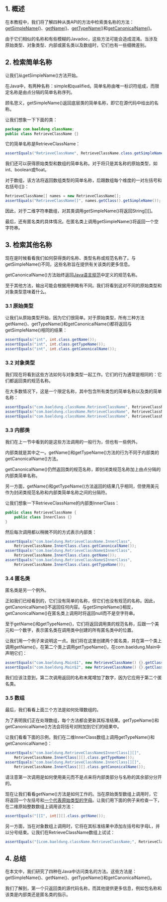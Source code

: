 ## 1. 概述

在本教程中，我们将了解四种从类API的方法中检索类名称的方法：[getSimpleName()](https://docs.oracle.com/en/java/javase/12/docs/api/java.base/java/lang/Class.html#getSimpleName())、[getName()](https://docs.oracle.com/en/java/javase/12/docs/api/java.base/java/lang/Class.html#getName())、[getTypeName()](https://docs.oracle.com/en/java/javase/12/docs/api/java.base/java/lang/Class.html#getTypeName())和[getCanonicalName()](https://docs.oracle.com/en/java/javase/12/docs/api/java.base/java/lang/Class.html#getCanonicalName())。

由于它们相似的名称和有些模糊的Javadoc，这些方法可能会造成混淆。当涉及原始类型、对象类型、内部或匿名类以及数组时，它们也有一些细微差别。

## 2. 检索简单名称

让我们从getSimpleName()方法开始。

在Java中，有两种名称：simple和qualified。简单名称由唯一标识符组成，而限定名称是由点分隔的简单名称序列。

顾名思义，getSimpleName()返回底层类的简单名称，即它在源代码中给出的名称。

让我们想象一下下面的类：

```java
package com.baeldung.className;
public class RetrieveClassName {}
```

它的简单名称是RetrieveClassName：

```java
assertEquals("RetrieveClassName", RetrieveClassName.class.getSimpleName());
```

我们还可以获得原始类型和数组的简单名称。对于将只是其名称的原始类型，如int、boolean或float。

对于数组，该方法将返回数组类型的简单名称，后跟数组每个维度的一对左括号和右括号([])：

```java
RetrieveClassName[] names = new RetrieveClassName[];
assertEquals("RetrieveClassName[]", names.getClass().getSimpleName());
```

因此，对于二维字符串数组，对其类调用getSimpleName()将返回String[][]。

最后，还有匿名类的具体情况。在匿名类上调用getSimpleName()将返回一个空字符串。

## 3. 检索其他名称

现在是时候看看我们如何获得类的名称、类型名称或规范名称了。与getSimpleName()不同，这些名称旨在提供有关该类的更多信息。

getCanonicalName()方法始终返回[Java语言规范](https://docs.oracle.com/javase/specs/jls/se11/html/jls-6.html#jls-6.7)中定义的规范名称。

至于其他方法，输出可能会根据用例略有不同。我们将看到这对不同的原始类型和对象类型意味着什么。

### 3.1 原始类型

让我们从原始类型开始，因为它们很简单。对于原始类型，所有三种方法getName()、getTypeName()和getCanonicalName()都将返回与getSimpleName()相同的结果：

```java
assertEquals("int", int.class.getName());
assertEquals("int", int.class.getTypeName());
assertEquals("int", int.class.getCanonicalName());
```

### 3.2 对象类型

我们现在将看到这些方法如何与对象类型一起工作。它们的行为通常是相同的：它们都返回类的规范名称。

在大多数情况下，这是一个限定名称，其中包含所有类包的简单名称以及类的简单名称：

```java
assertEquals("com.baeldung.className.RetrieveClassName", RetrieveClassName.class.getName());
assertEquals("com.baeldung.className.RetrieveClassName", RetrieveClassName.class.getTypeName());
assertEquals("com.baeldung.className.RetrieveClassName", RetrieveClassName.class.getCanonicalName());
```

### 3.3 内部类

我们在上一节中看到的是这些方法调用的一般行为，但也有一些例外。

内部类就是其中之一。getName()和getTypeName()方法的行为不同于内部类的getCanonicalName()方法。

getCanonicalName()仍然返回类的规范名称，即封闭类规范名称加上由点分隔的内部类简单名称。

另一方面，getName()和getTypeName()方法返回的结果几乎相同，但使用美元作为封闭类规范名称和内部类简单名称之间的分隔符。

让我们想象一下RetrieveClassName的内部类InnerClass：

```java
public class RetrieveClassName {
    public class InnerClass {}
}
```

然后每次调用都以稍微不同的方式表示内部类：

```java
assertEquals("com.baeldung.RetrieveClassName.InnerClass", 
    RetrieveClassName.InnerClass.class.getCanonicalName());
assertEquals("com.baeldung.RetrieveClassName$InnerClass", 
    RetrieveClassName.InnerClass.class.getName());
assertEquals("com.baeldung.RetrieveClassName$InnerClass", 
    RetrieveClassName.InnerClass.class.getTypeName());
```

### 3.4 匿名类

匿名类是另一个例外。

正如我们已经看到的，它们没有简单的名称，但它们也没有规范的名称。因此，getCanonicalName()不返回任何内容。与getSimpleName()相反，getCanonicalName()在匿名类上调用时将返回null而不是空字符串。

至于getName()和getTypeName()，它们将返回调用类的规范名称，后跟一个美元和一个数字，表示匿名类在调用类中创建的所有匿名类中的位置。

让我们用一个例子来说明这一点。我们将在这里创建两个匿名类，并在第一个类上调用getName()，在第二个类上调用getTypeName()，在com.baeldung.Main中声明它们：

```java
assertEquals("com.baeldung.Main$1", new RetrieveClassName() {}.getClass().getName());
assertEquals("com.baeldung.Main$2", new RetrieveClassName() {}.getClass().getTypeName());
```

我们应该注意到，第二次调用返回的名称末尾增加了数字，因为它应用于第二个匿名类。

### 3.5 数组

最后，我们看看上面三个方法是如何处理数组的。

为了表明我们正在处理数组，每个方法都会更新其标准结果。getTypeName()和getCanonicalName()方法会将括号对附加到它们的结果中。

让我们看看下面的示例，我们在二维InnerClass数组上调用getTypeName()和getCanonicalName()：

```java
assertEquals("com.baeldung.RetrieveClassName$InnerClass[][]", 
    RetrieveClassName.InnerClass[][].class.getTypeName());
assertEquals("com.baeldung.RetrieveClassName.InnerClass[][]", 
    RetrieveClassName.InnerClass[][].class.getCanonicalName());
```

请注意第一次调用是如何使用美元而不是点来将内部类部分与名称的其余部分分开的。

现在让我们看看getName()方法是如何工作的。当在原始类型数组上调用时，它将返回一个左括号和[一个代表原始类型的字母](https://docs.oracle.com/en/java/javase/12/docs/api/java.base/java/lang/Class.html#getName())。让我们用下面的例子来检查一下，在二维原始整数数组上调用该方法：

```java
assertEquals("[[I", int[][].class.getName());
```

另一方面，当在对象数组上调用时，它将在其标准结果中添加左括号和字母L，并以分号结束。让我们在RetrieveClassName数组上试试：

```java
assertEquals("[Lcom.baeldung.className.RetrieveClassName;", RetrieveClassName[].class.getName());
```

## 4. 总结

在本文中，我们研究了四种在Java中访问类名的方法。这些方法是：getSimpleName()、getName()、getTypeName()和getCanonicalName()。

我们了解到，第一个只返回类的源代码名称，而其他提供更多信息，例如包名称和该类是内部类还是匿名类的指示。